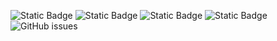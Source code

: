 ![Static Badge](https://img.shields.io/badge/blacklists-60-000000) ![Static Badge](https://img.shields.io/badge/blacklisted-3143214-cc0000) ![Static Badge](https://img.shields.io/badge/whitelisted-2244-00CC00) ![Static Badge](https://img.shields.io/badge/streaming_blacklist-28107-000000) ![GitHub issues](https://img.shields.io/github/issues/fabriziosalmi/blacklists)
